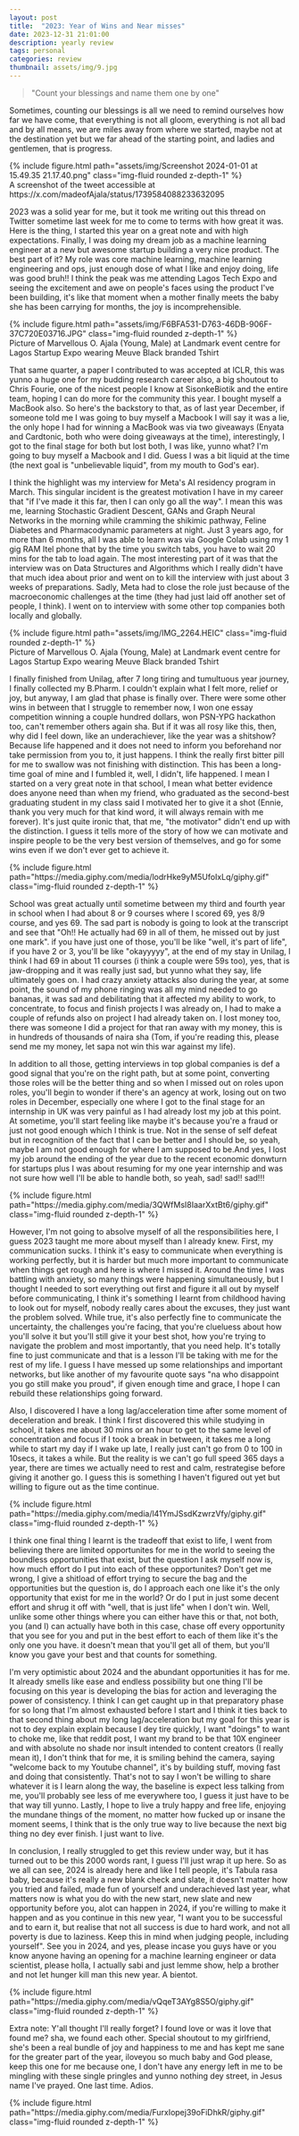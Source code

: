 ```yaml
---
layout: post
title:  "2023: Year of Wins and Near misses"
date: 2023-12-31 21:01:00
description: yearly review 
tags: personal 
categories: review
thumbnail: assets/img/9.jpg
---
```


> "Count your blessings and name them one by one"


Sometimes, counting our blessings is all we need to remind ourselves how far we have come, that everything is not all gloom, everything is not all bad and by all means, we are miles away from where we started, maybe not at the destination yet but we far ahead of the starting point, and ladies and gentlemen, that is progress.

<div class="row mt-3">
    <div class="col-sm mt-3 mt-md-0">
        {% include figure.html path="assets/img/Screenshot 2024-01-01 at 15.49.35 21.17.40.png" class="img-fluid rounded z-depth-1" %}
    </div>
    </div>
<div class="caption">
    A screenshot of the tweet accessible at https://x.com/madeofAjala/status/1739584088233632095
</div>

2023 was a solid year for me, but it took me writing out this thread on Twitter sometime last week for me to come to terms with how great it was. Here is the thing, I started this year on a great note and with high expectations. Finally, I was doing my dream job as a machine learning engineer at a new but awesome startup building a very nice product. The best part of it? My role was core machine learning, machine learning engineering and ops, just enough dose of what I like and enjoy doing, life was good bruh!! I think the peak was me attending Lagos Tech Expo and seeing the excitement and awe on people's faces using the product I've been building, it's like that moment when a mother finally meets the baby she has been carrying for months, the joy is incomprehensible.

<div class="row mt-3">
    <div class="col-sm mt-3 mt-md-0">
        {% include figure.html path="assets/img/F6BFA531-D763-46DB-906F-37C720E03716.JPG" class="img-fluid rounded z-depth-1" %}
    </div>
    </div>
<div class="caption">
    Picture of Marvellous O. Ajala (Young, Male) at Landmark event centre for Lagos Startup Expo wearing Meuve Black branded Tshirt
</div>

That same quarter, a paper I contributed to was accepted at ICLR, this was yunno a huge one for my budding research career also, a big shoutout to Chris Fourie, one of the nicest people I know at SisonkeBiotik and the entire team, hoping I can do more for the community this year. I bought myself a MacBook also. So here's the backstory to that, as of last year December, if someone told me I was going to buy myself a Macbook I will say it was a lie, the only hope I had for winning a MacBook was via two giveaways (Enyata and Cardtonic, both who were doing giveaways at the time), interestingly, I got to the final stage for both but lost both, I was like, yunno what? I'm going to buy myself a Macbook and I did. Guess I was a bit liquid at the time (the next goal is "unbelievable liquid", from my mouth to God's ear).

I think the highlight was my interview for Meta's AI residency program in March. This singular incident is the greatest motivation I have in my career that "if I've made it this far, then I can only go all the way". I mean this was me, learning Stochastic Gradient Descent, GANs and Graph Neural Networks in the morning while cramming the shikimic pathway, Feline Diabetes and Pharmacodynamic parameters at night. Just 3 years ago, for more than 6 months, all I was able to learn was via Google Colab using my 1 gig RAM Itel phone that by the time you switch tabs, you have to wait 20 mins for the tab to load again. The most interesting part of it was that the interview was on Data Structures and Algorithms which I really didn't have that much idea about prior and went on to kill the interview with just about 3 weeks of preparations. 
Sadly, Meta had to close the role just because of the macroeconomic challenges at the time (they had just laid off another set of people, I think). I went on to interview with some other top companies both locally and globally. 

<div class="row mt-3">
    <div class="col-sm mt-3 mt-md-0">
        {% include figure.html path="assets/img/IMG_2264.HEIC" class="img-fluid rounded z-depth-1" %}
    </div>
    </div>
<div class="caption">
    Picture of Marvellous O. Ajala (Young, Male) at Landmark event centre for Lagos Startup Expo wearing Meuve Black branded Tshirt
</div>

I finally finished from Unilag, after 7 long tiring and tumultuous year journey, I finally collected my B.Pharm. I couldn't explain what I felt more, relief or joy, but anyway, I am glad that phase is finally over. There were some other wins in between that I struggle to remember now, I won one essay competition winning a couple hundred dollars, won PSN-YPG hackathon too, can't remember others again sha.
But if it was all rosy like this, then, why did I feel down, like an underachiever, like the year was a shitshow? Because life happened and it does not need to inform you beforehand nor take permission from you to, it just happens. I think the really first bitter pill for me to swallow was not finishing with distinction. This has been a long-time goal of mine and I fumbled it, well, I didn't, life happened. I mean I started on a very great note in that school, I mean what better evidence does anyone need than when my friend, who graduated as the second-best graduating student in my class said I motivated her to give it a shot (Ennie, thank you very much for that kind word, it will always remain with me forever). It's just quite ironic that, that me, "the motivator" didn't end up with the distinction. I guess it tells more of the story of how we can motivate and inspire people to be the very best version of themselves, and go for some wins even if we don't ever get to achieve it. 

<div class="row mt-3">
    <div class="col-sm mt-3 mt-md-0" position="center">
        {% include figure.html path="https://media.giphy.com/media/lodrHke9yM5UfoIxLq/giphy.gif" class="img-fluid rounded z-depth-1" %}
    </div>
</div>

School was great actually until sometime between my third and fourth year in school when I had about 8 or 9 courses where I scored 69, yes 8/9 course, and yes 69. The sad part is nobody is going to look at the transcript and see that "Oh!! He actually had 69 in all of them, he missed out by just one mark". if you have just one of those, you'll be like "well, it's part of life", if you have 2 or 3, you'll be like "okayyyyy", at the end of my stay in Unilag, I think I had 69 in about 11 courses (i think a couple were 59s too), yes, that is jaw-dropping and it was really just sad, but yunno what they say, life ultimately goes on. I had crazy anxiety attacks also during the year, at some point, the sound of my phone ringing was all my mind needed to go bananas, it was sad and debilitating that it affected my ability to work, to concentrate, to focus and finish projects I was already on, I had to make a couple of refunds also on project I had already taken on. I lost money too, there was someone I did a project for that ran away with my money, this is in hundreds of thousands of naira sha (Tom, if you're reading this, please send me my money, let sapa not win this war against my life). 

In addition to all those, getting interviews in top global companies is def a good signal that you're on the right path, but at some point, converting those roles will be the better thing and so when I missed out on roles upon roles, you'll begin to wonder if there's an agency at work, losing out on two roles in December, especially one where I  got to the final stage for an internship in UK was very painful as I had already lost my job at this point. At sometime, you'll start feeling like maybe it's because you're a fraud or just not good enough which I think is true. Not in the sense of self defeat but in recognition of the fact that I can be better and I should be, so yeah, maybe I am not good enough for where I am supposed to be.And yes, I lost my job around the ending of the year due to the recent economic donwturn for startups plus I was about resuming for my one year internship and was not sure how well I'll be able to handle both, so yeah, sad! sad!! sad!!!

<div class="row mt-3">
    <div class="col-sm mt-3 mt-md-0" position="center">
        {% include figure.html path="https://media.giphy.com/media/3QWfMsI8IaarXxtBt6/giphy.gif" class="img-fluid rounded z-depth-1" %}
    </div>
</div>

However, I'm not going to absolve myself of all the responsibilities here, I guess 2023 taught me more about myself than I already knew. First, my communication sucks. I think it's easy to communicate when everything is working perfectly, but it is harder but much more important to communicate when things get rough and here is where I missed it. Around the time I was battling with anxiety, so many things were happening simultaneously, but I thought I needed to sort everything out first and figure it all out by myself before communicating, I think it's something I learnt from childhood having to look out for myself, nobody really cares about the excuses, they just want the problem solved. While true, it's also perfectly fine to communicate the uncertainty, the challenges you're facing, that you're clueluess about how you'll solve it but you'll still give it your best shot, how you're trying to navigate the problem and most importantly, that you need help. It's totally fine to just communicate and that is a lesson I'll be taking with me for the rest of my life. I guess I have messed up some relationships and important networks, but like another of my favourite quote says "na who disappoint you go still make you proud", if given enough time and grace, I hope I can rebuild these relationships going forward.

Also, I discovered I have a long lag/acceleration time after some moment of deceleration and break. I think I first discovered this while studying in school, it takes me about 30 mins or an hour to get to the same level of concentration and focus if I took a break in between, it takes me a long while to start my day if I wake up late, I really just can't go from 0 to 100 in 10secs, it takes a while. But the reality is we can't go full speed 365 days a year, there are times we actually need to rest and calm, restrategise before giving it another go. I guess this is something I haven't figured out yet but willing to figure out as the time continue.

<div class="row mt-3">
    <div class="col-sm mt-3 mt-md-0" position="center">
        {% include figure.html path="https://media.giphy.com/media/l41YmJSsdKzwrzVfy/giphy.gif" class="img-fluid rounded z-depth-1" %}
    </div>
</div>

I think one final thing I learnt is the tradeoff that exist to life, I went from believing there are limited opportunites for me in the world to seeing the boundless opportunities that exist, but the question I ask myself now is, how much effort do I put into each of these opportunites? Don't get me wrong, I give a shitload of effort trying to secure the bag and the opportunities but the question is, do I approach each one like it's the only opportunity that exist for me in the world? Or do I put in just some decent effort and shrug it off with "well, that is just life" when I don't win. Well, unlike some other things where you can either have this or that, not both, you (and I) can actually have both in this case, chase off every opportunity that you see for you and put in the best effort to each of them like it's the only one you have. it doesn't mean that you'll get all of them, but you'll know you gave your best and that counts for something.

I'm very optimistic about 2024 and the abundant opportunities it has for me. It already smells like ease and endless possibility but one thing I'll be focusing on this year is developing the bias for action and leveraging the power of consistency. I think I can get caught up in that preparatory phase for so long that I'm almost exhausted before I start and I think it ties back to that second thing about my long lag/acceleration but my goal for this year is not to dey explain explain because I dey tire quickly, I want "doings" to want to choke me, like that reddit post, I want my brand to be that 10X engineer and with absolute no shade nor insult intended to content creators (I really mean it), I don't think that for me, it is smiling behind the camera, saying "welcome back to my Youtube channel", it's by building stuff, moving fast and doing that consistently. That's not to say I won't be willing to share whatever it is I learn along the way, the baseline is expect less talking from me, you'll probably see less of me everywhere too, I guess it just have to be that way till yunno. Lastly, I hope to live a truly happy and free life, enjoying the mundane things of the moment, no matter how fucked up or insane the moment seems, I think that is the only true way to live because the next big thing no dey ever finish. I just want to live.

In conclusion, I really struggled to get this review under way, but it has turned out to be this 2000 words rant, I guess I'll just wrap it up here. So as we all can see, 2024 is already here and like I tell people, it's Tabula rasa baby, because it's really a new blank check and slate, it doesn't matter how you tried and failed, made fun of yourself and underachieved last year, what matters now is what you do with the new start, new slate and new opportunity before you, alot can happen in 2024, if you're willing to make it happen and as you continue in this new year, "I want you to be successful and to earn it, but realise that not all success is due to hard work, and not all poverty is due to laziness. Keep this in mind when judging people, including yourself". 
See you in 2024, and yes, please incase you guys have or you know anyone having an opening for a machine learning engineer or data scientist, please holla, I actually sabi and just lemme show, help a brother and not let hunger kill man this new year. A bientot.

<div class="row mt-3">
    <div class="col-sm mt-3 mt-md-0" position="center">
        {% include figure.html path="https://media.giphy.com/media/vQqeT3AYg8S5O/giphy.gif" class="img-fluid rounded z-depth-1" %}
    </div>
</div>

Extra note: Y'all thought I'll really forget? I found love or was it love that found me? sha, we found each other. Special shoutout to my girlfriend, she's been a real bundle of joy and happiness to me and has kept me sane for the greater part of the year, iloveyou so much baby and God please, keep this one for me because one, I don't have any energy left in me to be mingling with these single pringles and yunno nothing dey street, in Jesus name I've prayed. One last time. Adios.

<div class="row mt-3">
    <div class="col-sm mt-3 mt-md-0" position="center">
        {% include figure.html path="https://media.giphy.com/media/FurxIopej39oFiDhkR/giphy.gif" class="img-fluid rounded z-depth-1" %}
    </div>
</div>
